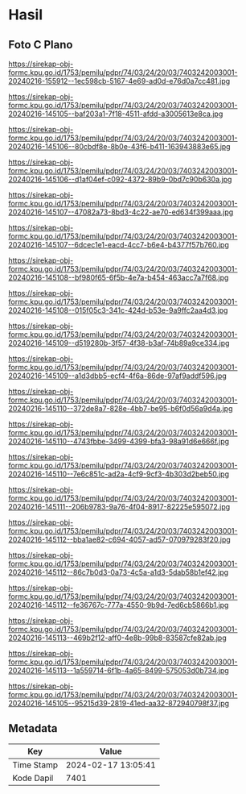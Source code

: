 # Hasil

## Foto C Plano

https://sirekap-obj-formc.kpu.go.id/1753/pemilu/pdpr/74/03/24/20/03/7403242003001-20240216-155912--1ec598cb-5167-4e69-ad0d-e76d0a7cc481.jpg

https://sirekap-obj-formc.kpu.go.id/1753/pemilu/pdpr/74/03/24/20/03/7403242003001-20240216-145105--baf203a1-7f18-4511-afdd-a3005613e8ca.jpg

https://sirekap-obj-formc.kpu.go.id/1753/pemilu/pdpr/74/03/24/20/03/7403242003001-20240216-145106--80cbdf8e-8b0e-43f6-b411-163943883e65.jpg

https://sirekap-obj-formc.kpu.go.id/1753/pemilu/pdpr/74/03/24/20/03/7403242003001-20240216-145106--d1af04ef-c092-4372-89b9-0bd7c90b630a.jpg

https://sirekap-obj-formc.kpu.go.id/1753/pemilu/pdpr/74/03/24/20/03/7403242003001-20240216-145107--47082a73-8bd3-4c22-ae70-ed634f399aaa.jpg

https://sirekap-obj-formc.kpu.go.id/1753/pemilu/pdpr/74/03/24/20/03/7403242003001-20240216-145107--6dcec1e1-eacd-4cc7-b6e4-b4377f57b760.jpg

https://sirekap-obj-formc.kpu.go.id/1753/pemilu/pdpr/74/03/24/20/03/7403242003001-20240216-145108--bf980f65-6f5b-4e7a-b454-463acc7a7f68.jpg

https://sirekap-obj-formc.kpu.go.id/1753/pemilu/pdpr/74/03/24/20/03/7403242003001-20240216-145108--015f05c3-341c-424d-b53e-9a9ffc2aa4d3.jpg

https://sirekap-obj-formc.kpu.go.id/1753/pemilu/pdpr/74/03/24/20/03/7403242003001-20240216-145109--d519280b-3f57-4f38-b3af-74b89a9ce334.jpg

https://sirekap-obj-formc.kpu.go.id/1753/pemilu/pdpr/74/03/24/20/03/7403242003001-20240216-145109--a1d3dbb5-ecf4-4f6a-86de-97af9addf596.jpg

https://sirekap-obj-formc.kpu.go.id/1753/pemilu/pdpr/74/03/24/20/03/7403242003001-20240216-145110--372de8a7-828e-4bb7-be95-b6f0d56a9d4a.jpg

https://sirekap-obj-formc.kpu.go.id/1753/pemilu/pdpr/74/03/24/20/03/7403242003001-20240216-145110--4743fbbe-3499-4399-bfa3-98a91d6e666f.jpg

https://sirekap-obj-formc.kpu.go.id/1753/pemilu/pdpr/74/03/24/20/03/7403242003001-20240216-145110--7e6c851c-ad2a-4cf9-9cf3-4b303d2beb50.jpg

https://sirekap-obj-formc.kpu.go.id/1753/pemilu/pdpr/74/03/24/20/03/7403242003001-20240216-145111--206b9783-9a76-4f04-8917-82225e595072.jpg

https://sirekap-obj-formc.kpu.go.id/1753/pemilu/pdpr/74/03/24/20/03/7403242003001-20240216-145112--bba1ae82-c694-4057-ad57-070979283f20.jpg

https://sirekap-obj-formc.kpu.go.id/1753/pemilu/pdpr/74/03/24/20/03/7403242003001-20240216-145112--86c7b0d3-0a73-4c5a-a1d3-5dab58b1ef42.jpg

https://sirekap-obj-formc.kpu.go.id/1753/pemilu/pdpr/74/03/24/20/03/7403242003001-20240216-145112--fe36767c-777a-4550-9b9d-7ed6cb5866b1.jpg

https://sirekap-obj-formc.kpu.go.id/1753/pemilu/pdpr/74/03/24/20/03/7403242003001-20240216-145113--469b2f12-aff0-4e8b-99b8-83587cfe82ab.jpg

https://sirekap-obj-formc.kpu.go.id/1753/pemilu/pdpr/74/03/24/20/03/7403242003001-20240216-145113--1a559714-6f1b-4a65-8499-575053d0b734.jpg

https://sirekap-obj-formc.kpu.go.id/1753/pemilu/pdpr/74/03/24/20/03/7403242003001-20240216-145105--95215d39-2819-41ed-aa32-872940798f37.jpg


## Metadata

| Key        | Value               |
| ---------- | ------------------- |
| Time Stamp | 2024-02-17 13:05:41 |
| Kode Dapil | 7401                |



